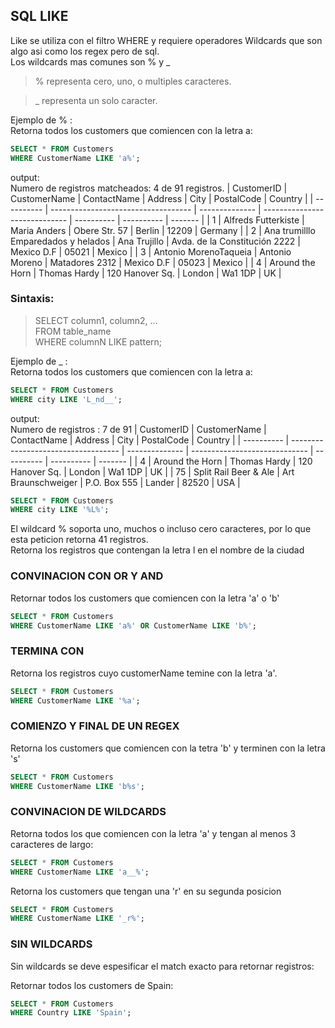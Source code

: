 ## SQL LIKE

Like se utiliza con el filtro WHERE y requiere operadores Wildcards que son algo asi como los regex pero de sql.  
Los wildcards mas comunes son % y \_

> % representa cero, uno, o multiples caracteres.

> \_ representa un solo caracter.

Ejemplo de % :  
Retorna todos los customers que comiencen con la letra a:

```sql
SELECT * FROM Customers
WHERE CustomerName LIKE 'a%';
```

output:  
Numero de registros matcheados: 4 de 91 registros.
| CustomerID | CustomerName | ContactName | Address | City | PostalCode | Country |
| ---------- | ----------------------------------- | -------------- | ----------------------------- | ---------- | ---------- | ------- |
| 1 | Alfreds Futterkiste | Maria Anders | Obere Str. 57 | Berlin | 12209 | Germany |
| 2 | Ana trumilllo Emparedados y helados | Ana Trujillo | Avda. de la Constitución 2222 | Mexico D.F | 05021 | Mexico |
| 3 | Antonio MorenoTaqueia | Antonio Moreno | Matadores 2312 | Mexico D.F | 05023 | Mexico |
| 4 | Around the Horn | Thomas Hardy | 120 Hanover Sq. | London | Wa1 1DP | UK |

### Sintaxis:

> SELECT column1, column2, ...  
> FROM table_name  
> WHERE columnN LIKE pattern;

Ejemplo de \_ :  
Retorna todos los customers que comiencen con la letra a:

```sql
SELECT * FROM Customers
WHERE city LIKE 'L_nd__';
```

output:  
Numero de registros : 7 de 91
| CustomerID | CustomerName | ContactName | Address | City | PostalCode | Country |
| ---------- | ----------------------------------- | -------------- | ----------------------------- | ---------- | ---------- | ------- |
| 4 | Around the Horn | Thomas Hardy | 120 Hanover Sq. | London | Wa1 1DP | UK |
| 75 | Split Rail Beer & Ale | Art Braunschweiger | P.O. Box 555 | Lander | 82520 | USA |

```sql
SELECT * FROM Customers
WHERE city LIKE '%L%';
```

El wildcard % soporta uno, muchos o incluso cero caracteres, por lo que esta peticion retorna 41 registros.  
Retorna los registros que contengan la letra l en el nombre de la ciudad

### CONVINACION CON OR Y AND

Retornar todos los customers que comiencen con la letra 'a' o 'b'

```sql
SELECT * FROM Customers
WHERE CustomerName LIKE 'a%' OR CustomerName LIKE 'b%';
```

### TERMINA CON

Retorna los registros cuyo customerName temine con la letra 'a'.

```sql
SELECT * FROM Customers
WHERE CustomerName LIKE '%a';
```

### COMIENZO Y FINAL DE UN REGEX

Retorna los customers que comiencen con la tetra 'b' y terminen con la letra 's'

```sql
SELECT * FROM Customers
WHERE CustomerName LIKE 'b%s';
```

### CONVINACION DE WILDCARDS

Retorna todos los que comiencen con la letra 'a' y tengan al menos 3 caracteres de largo:

```sql
SELECT * FROM Customers
WHERE CustomerName LIKE 'a__%';
```

Retorna los customers que tengan una 'r' en su segunda posicion

```sql
SELECT * FROM Customers
WHERE CustomerName LIKE '_r%';
```

### SIN WILDCARDS

Sin wildcards se deve espesificar el match exacto para retornar registros:

Retornar todos los customers de Spain:

```sql
SELECT * FROM Customers
WHERE Country LIKE 'Spain';
```
